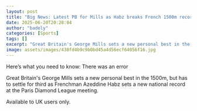 ```yaml
---
layout: post
title: "Big News: Latest PB for Mills as Habz breaks French 1500m record"
date: 2025-06-20T20:28:04
author: "badely"
categories: [Sports]
tags: []
excerpt: "Great Britain's George Mills sets a new personal best in the 1500m, but has to settle for third as Frenchman Azeddine Habz sets a new national record "
image: assets/images/438fd4b9c9b0bd45a4d56ecf64056f16.jpg
---
```


Here’s what you need to know: There was an error

Great Britain's George Mills sets a new personal best in the 1500m, but has to settle for third as Frenchman Azeddine Habz sets a new national record at the Paris Diamond League meeting.

Available to UK users only.


